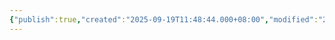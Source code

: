 ```yaml
---
{"publish":true,"created":"2025-09-19T11:48:44.000+08:00","modified":"2025-09-19T11:48:44.000+08:00","tags":["科幻"],"cssclasses":""}
---
```


